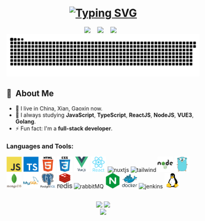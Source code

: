 <!-- 动态打字效果 -->
<h1 align="center">
  <a href="http://www.ggbeng.today"><img src="https://readme-typing-svg.herokuapp.com?font=Fira+Code&pause=1000&center=true&vCenter=true&width=435&lines=Hello%2C+I+am+GGbeng" alt="Typing SVG" /></a>
 </h1>
 <div align="center">
   <a href="https://www.ggbeng.today/"><img src="https://img.shields.io/badge/website-%E4%B8%AA%E4%BA%BA%E7%BD%91%E7%AB%99-blue"></a>&emsp;
   <a href="https://www.ggbeng.today/blog/"><img src="https://img.shields.io/badge/blog-%E5%8D%9A%E5%AE%A2-c32136"></a>&emsp;
   <a href="https://space.bilibili.com/4322520"><img src="https://img.shields.io/badge/bilibili-B%E7%AB%99-ff69b4"></a>&emsp;
 </div>
 <div align="center">
   <img  src="./assets/github-contribution-grid-snake.svg"
        alt="snake" /></a>
 </div>
 <div>
   <h2>🧭 &nbsp;About Me</h2>
 
   - 🔭 I live in China, Xian, Gaoxin now.
   - 🌱 I always studying **JavaScript**, **TypeScript**, **ReactJS**, **NodeJS**, **VUE3**, **Golang**.
   - ⚡ Fun fact: I'm a **full-stack developer**.
  <h3 align="left">Languages and Tools:</h3>
  <p align="left">
    <img src="https://raw.githubusercontent.com/devicons/devicon/master/icons/javascript/javascript-original.svg" alt="javascript" width="40" height="40"/>
    <img src="https://raw.githubusercontent.com/devicons/devicon/master/icons/typescript/typescript-original.svg" alt="typescript" width="40" height="40"/>
    <img src="https://raw.githubusercontent.com/devicons/devicon/master/icons/html5/html5-original-wordmark.svg" alt="html5" width="40" height="40"/>
    <img src="https://raw.githubusercontent.com/devicons/devicon/master/icons/css3/css3-original-wordmark.svg" alt="css3" width="40" height="40"/>
    <img src="https://raw.githubusercontent.com/devicons/devicon/master/icons/vuejs/vuejs-original-wordmark.svg" alt="vuejs" width="40" height="40"/>
    <img src="https://raw.githubusercontent.com/devicons/devicon/master/icons/react/react-original-wordmark.svg" alt="react" width="40" height="40"/>
    <img src="https://www.vectorlogo.zone/logos/nuxtjs/nuxtjs-icon.svg" alt="nuxtjs" width="40" height="40"/>
    <img src="https://www.vectorlogo.zone/logos/tailwindcss/tailwindcss-icon.svg" alt="tailwind" width="40" height="40"/>
    <img src="https://raw.githubusercontent.com/devicons/devicon/master/icons/nodejs/nodejs-original-wordmark.svg" alt="nodejs" width="40" height="40"/>
    <img src="https://raw.githubusercontent.com/devicons/devicon/master/icons/go/go-original.svg" alt="go" width="40" height="40"/>
    <img src="https://raw.githubusercontent.com/devicons/devicon/master/icons/mongodb/mongodb-original-wordmark.svg" alt="mongodb" width="40" height="40"/>
    <img src="https://raw.githubusercontent.com/devicons/devicon/master/icons/mysql/mysql-original-wordmark.svg" alt="mysql" width="40" height="40"/>
    <img src="https://raw.githubusercontent.com/devicons/devicon/master/icons/postgresql/postgresql-original-wordmark.svg" alt="postgresql" width="40" height="40"/>
    <img src="https://raw.githubusercontent.com/devicons/devicon/master/icons/redis/redis-original-wordmark.svg" alt="redis" width="40" height="40"/>
    <img src="https://www.vectorlogo.zone/logos/rabbitmq/rabbitmq-icon.svg" alt="rabbitMQ" width="40" height="40"/>
    <img src="https://raw.githubusercontent.com/devicons/devicon/master/icons/nginx/nginx-original.svg" alt="nginx" width="40" height="40"/>
    <img src="https://raw.githubusercontent.com/devicons/devicon/master/icons/docker/docker-original-wordmark.svg" alt="docker" width="40" height="40"/>
    <img src="https://www.vectorlogo.zone/logos/jenkins/jenkins-icon.svg" alt="jenkins" width="40" height="40"/>
    <img src="https://raw.githubusercontent.com/devicons/devicon/master/icons/linux/linux-original.svg" alt="linux" width="40" height="40"/>
  </p>
   <br>
 </div>
 <div align="center">
 <a href="https://github.com/GGBeng1/Gantt">
   <img src="https://github-readme-stats.vercel.app/api/pin/?username=GGBeng1&repo=Gantt&theme=dark&bg_color=0d1117&hide_border=true&show_owner=true" /></a>
 <a href="https://github.com/GGBeng1/vue-egg-admin">
   <img src="https://github-readme-stats.vercel.app/api/pin/?username=GGBeng1&repo=vue-egg-admin&theme=dark&bg_color=0d1117&hide_border=true&show_owner=true" /></a>
 </div>
 <div align="center"> <img src="https://github-profile-trophy.vercel.app/?username=GGBeng1&theme=gruvbox&rank=-C&row=1" /> </div>
   <div>
       <br/>
<!--          <p align="center">
           <img src="https://github-readme-stats.vercel.app/api/top-langs/?username=GGBeng1&langs_count=6&theme=gruvbox&layout=compact&hide_border=true" alt="GGBeng1 :: Top Langs" /></a>
         </p> -->
         <p align="center">
           <!-- <img width="49.5%" src="https://streak-stats.demolab.com/?user=GGbeng1&theme=gruvbox&hide_border=true&&card_width=467" /> -->
           <!-- </a> -->
<!--            <img width="50%" src="https://github-readme-stats.vercel.app/api?username=GGBeng1&show_icons=true&theme=gruvbox&hide_border=true&card_width=467&count_private=true" /> -->
        </p>
      <br>
   </div>
